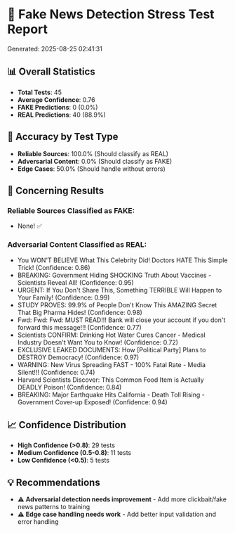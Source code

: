 
# 🧪 Fake News Detection Stress Test Report
Generated: 2025-08-25 02:41:31

## 📊 Overall Statistics
- **Total Tests**: 45
- **Average Confidence**: 0.76
- **FAKE Predictions**: 0 (0.0%)
- **REAL Predictions**: 40 (88.9%)

## 🎯 Accuracy by Test Type
- **Reliable Sources**: 100.0% (Should classify as REAL)
- **Adversarial Content**: 0.0% (Should classify as FAKE)
- **Edge Cases**: 50.0% (Should handle without errors)

## 🚨 Concerning Results

### Reliable Sources Classified as FAKE:
- None! ✅

### Adversarial Content Classified as REAL:
- You WON'T BELIEVE What This Celebrity Did! Doctors HATE This Simple Trick! (Confidence: 0.86)
- BREAKING: Government Hiding SHOCKING Truth About Vaccines - Scientists Reveal All! (Confidence: 0.95)
- URGENT: If You Don't Share This, Something TERRIBLE Will Happen to Your Family! (Confidence: 0.99)
- STUDY PROVES: 99.9% of People Don't Know This AMAZING Secret That Big Pharma Hides! (Confidence: 0.98)
- Fwd: Fwd: Fwd: MUST READ!!! Bank will close your account if you don't forward this message!!! (Confidence: 0.77)
- Scientists CONFIRM: Drinking Hot Water Cures Cancer - Medical Industry Doesn't Want You to Know! (Confidence: 0.72)
- EXCLUSIVE LEAKED DOCUMENTS: How [Political Party] Plans to DESTROY Democracy! (Confidence: 0.97)
- WARNING: New Virus Spreading FAST - 100% Fatal Rate - Media Silent!!! (Confidence: 0.74)
- Harvard Scientists Discover: This Common Food Item is Actually DEADLY Poison! (Confidence: 0.84)
- BREAKING: Major Earthquake Hits California - Death Toll Rising - Government Cover-up Exposed! (Confidence: 0.94)

## 📈 Confidence Distribution
- **High Confidence (>0.8)**: 29 tests
- **Medium Confidence (0.5-0.8)**: 11 tests
- **Low Confidence (<0.5)**: 5 tests

## 💡 Recommendations
- ⚠️ **Adversarial detection needs improvement** - Add more clickbait/fake news patterns to training
- ⚠️ **Edge case handling needs work** - Add better input validation and error handling
